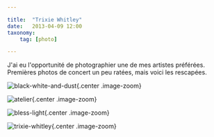 ```yaml
---

title:  "Trixie Whitley"
date:   2013-04-09 12:00
taxonomy:
    tag: [photo]

---
```


J'ai eu l'opportunité de photographier une de mes artistes préférées. Premières photos de concert un peu ratées, mais voici les rescapées.


![black-white-and-dust](black-white-and-dust.jpg){.center .image-zoom}

![atelier](atelier.jpg){.center .image-zoom}

![bless-light](bless-light.jpg){.center .image-zoom}

![trixie-whitley](trixie-whitley.jpg){.center .image-zoom}